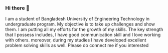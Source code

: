 ### Hi there 👋

<!--
**Tareq57/Tareq57** is a ✨ _special_ ✨ repository because its `README.md` (this file) appears on your GitHub profile.

Here are some ideas to get you started:

- 🔭 I’m currently working on 
- 🌱 I’m currently learning computer science in Bangladesh University of Engineering Technology
- 👯 I’m looking to collaborate on ...
- 🤔 I’m looking for help with ...
- 💬 Ask me about ...
- 📫 How to reach me: 01791043287
- 😄 Pronouns: ...
- ⚡ Fun fact: I do many childish thing which I don't wanna do:3
-->
I am a student of Bangladesh University of Engineering Technology in undergraduate program. My objective is to take up challenges and show them. I am putting all my efforts for the growth of my skills. The key strength that I possess includes,
I have good communication skill and I love working with others. moreover, during my studies I have developed excellent problem solving skills as well. Please do connect me if you interested
